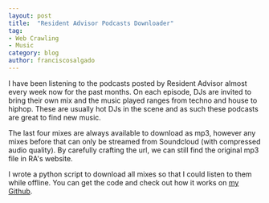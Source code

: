 ```yaml
---
layout: post
title:  "Resident Advisor Podcasts Downloader"
tag:
- Web Crawling
- Music
category: blog
author: franciscosalgado
---
```



I have been listening to the podcasts posted by Resident Advisor almost every week now for the past months. On each episode, DJs are invited to bring their own mix and the music played ranges from techno and house to hiphop.  These are usually hot DJs in the scene and as such these podcasts are great to find new music.

The last four mixes are always available to download as mp3, however any mixes before that can only be streamed from Soundcloud (with compressed audio quality). 
By carefully crafting the url, we can still find the original mp3 file in RA's website.

I wrote a python script to download all mixes so that I could listen to them while offline. You can get the code and check out how it works on [my Github](https://github.com/d3rezz/resident_advisor_podcasts_downloader).
